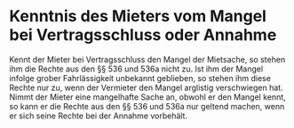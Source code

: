 # Kenntnis des Mieters vom Mangel bei Vertragsschluss oder Annahme

Kennt der Mieter bei Vertragsschluss den Mangel der Mietsache, so stehen ihm die Rechte aus den §§ 536 und 536a nicht zu. Ist ihm der Mangel infolge grober Fahrlässigkeit unbekannt geblieben, so stehen ihm diese Rechte nur zu, wenn der Vermieter den Mangel arglistig verschwiegen hat. Nimmt der Mieter eine mangelhafte Sache an, obwohl er den Mangel kennt, so kann er die Rechte aus den §§ 536 und 536a nur geltend machen, wenn er sich seine Rechte bei der Annahme vorbehält. 

